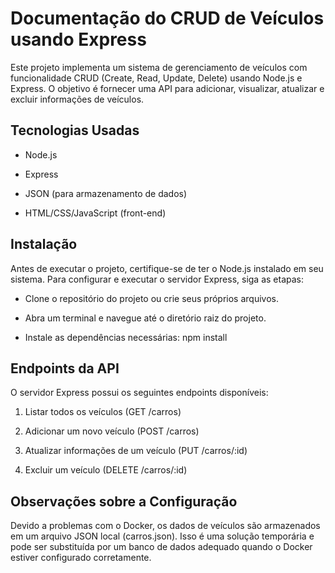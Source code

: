 # Documentação do CRUD de Veículos usando Express
Este projeto implementa um sistema de gerenciamento de veículos com funcionalidade CRUD (Create, Read, Update, Delete) usando Node.js e Express. O objetivo é fornecer uma API para adicionar, visualizar, atualizar e excluir informações de veículos.

## Tecnologias Usadas
- Node.js
+ Express
- JSON (para armazenamento de dados)
+ HTML/CSS/JavaScript (front-end)

## Instalação
Antes de executar o projeto, certifique-se de ter o Node.js instalado em seu sistema. Para configurar e executar o servidor Express, siga as etapas:

- Clone o repositório do projeto ou crie seus próprios arquivos.

+ Abra um terminal e navegue até o diretório raiz do projeto.

- Instale as dependências necessárias: npm install

## Endpoints da API
O servidor Express possui os seguintes endpoints disponíveis:

1. Listar todos os veículos (GET /carros)

2. Adicionar um novo veículo (POST /carros)

3. Atualizar informações de um veículo (PUT /carros/:id)

4. Excluir um veículo (DELETE /carros/:id)

## Observações sobre a Configuração
Devido a problemas com o Docker, os dados de veículos são armazenados em um arquivo JSON local (carros.json). Isso é uma solução temporária e pode ser substituída por um banco de dados adequado quando o Docker estiver configurado corretamente.
